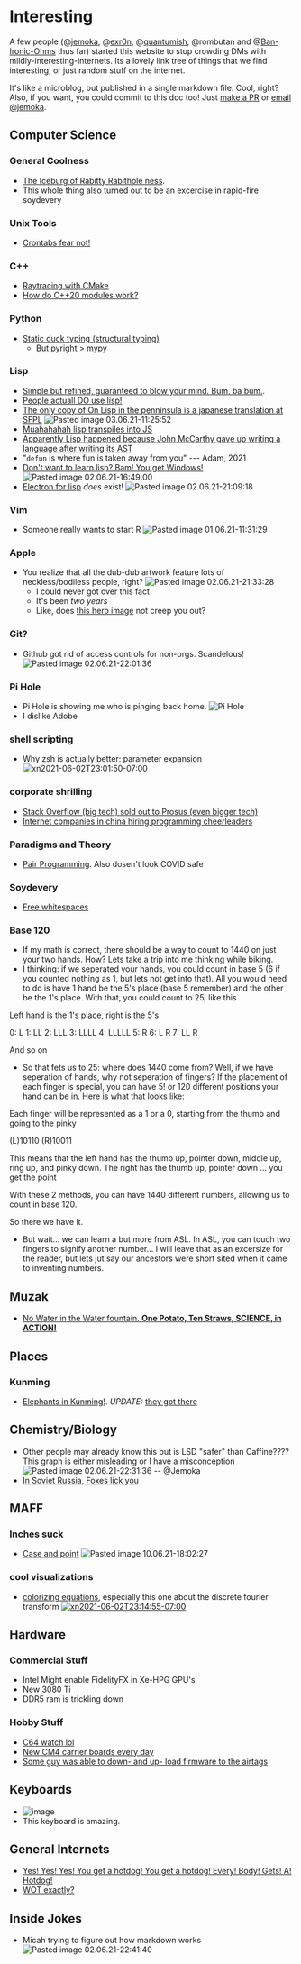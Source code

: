 # Interesting
A few people (@[jemoka](https://www.jemoka.com), @[exr0n](http://www.exr0n.com), @[quantumish](https://richardfeynmanrocks.github.io), @rombutan and @[Ban-Ironic-Ohms](https://github.com/Ban-Ironic-Ohms) thus far) started this website to stop crowding DMs with mildly-interesting-internets. Its a lovely link tree of things that we find interesting, or just random stuff on the internet.

It's like a microblog, but published in a single markdown file. Cool, right? Also, if you want, you could commit to this doc too! Just [make a PR](https://github.com/Jemoka/interesting) or [email @jemoka](mailto:hliu@shabang.cf).

## Computer Science
### General Coolness
- [The Iceburg of Rabitty Rabithole ness](https://suricrasia.online/iceberg/).
- This whole thing also turned out to be an excercise in rapid-fire soydevery

### Unix Tools
- [Crontabs fear not!](https://crontab.guru)

### C++
- [Raytracing with CMake](https://64.github.io/cmake-raytracer/)
- [How do C++20 modules work?](https://vector-of-bool.github.io/2019/03/10/modules-1.html)

### Python
- [Static duck typing (structural typing)](https://glyph.twistedmatrix.com/2020/07/new-duck.html)
    * But [pyright](https://github.com/microsoft/pyright) > mypy

### Lisp
- [Simple but refined, guaranteed to blow your mind. Bum, ba bum.](http://landoflisp.com/).
- [People actuall DO use lisp!](http://pchristensen.com/blog/lisp-companies/)
- [The only copy of On Lisp in the penninsula is a japanese translation at SFPL](https://sfpl.bibliocommons.com/item/show/3660332093) ![Pasted image 03.06.21-11:25:52](./images/eQbpuFQGZPhryrcFrSiyP4KEmhPWiM.png)
- [Muahahahah lisp transpiles into JS](https://common-lisp.net/project/parenscript/)
- [Apparently Lisp happened because John McCarthy gave up writing a language after writing its AST](https://qr.ae/pG2AOR)
- "`defun` is where fun is taken away from you" --- Adam, 2021
- [Don't want to learn lisp? Bam! You get Windows!](http://www.paulgraham.com/iflisp.html) ![Pasted image 02.06.21-16:49:00](./images/WKRBYtPvQ9bnrG6xHftVg7RSplD9Un.png)
- [Electron for lisp](https://rabbibotton.github.io/clog/clog-manual.html#x-28CLOG-3A-40CLOG-GETTING-STARTED-20MGL-PAX-3ASECTION-29) _does_ exist! ![Pasted image 02.06.21-21:09:18](./images/pxFExrG5JMihWhJZTUXU5i3Q6L4LiS.png)
 
### Vim
- Someone really wants to start R ![Pasted image 01.06.21-11:31:29](./images/zbO3XeNe3xrKLq2tSVoPke3kzoiKpL.png)

### Apple
- You realize that all the dub-dub artwork feature lots of neckless/bodiless people, right? ![Pasted image 02.06.21-21:33:28](./images/47c5lgDp21YBtV2G1YohKeRpSclftp.png)
    * I could never got over this fact
    * It's been _two years_
    * Like, does [this hero image](https://developer.apple.com/wwdc21/swift-student-challenge/) not creep you out? 

### Git?
- Github got rid of access controls for non-orgs. Scandelous! ![Pasted image 02.06.21-22:01:36](./images/ggswdhdFpMGVnuOFcZP1VCb7FW5MmM.png)

### Pi Hole
- Pi Hole is showing me who is pinging back home.
![Pi Hole](./images/piHole_Ban-Ironic-Ohms.png)
- I dislike Adobe

### shell scripting
- Why zsh is actually better: parameter expansion
![xn2021-06-02T23:01:50-07:00](./images/xn2021-06-02T23:01:41-07:00.png)

### corporate shrilling
- [Stack Overflow (big tech) sold out to Prosus (even bigger tech)](https://www.wsj.com/articles/software-developer-community-stack-overflow-sold-to-tech-giant-prosus-for-1-8-billion-11622648400)
- [Internet companies in china hiring programming cheerleaders](https://www.cbc.ca/news/trending/chinese-tech-companies-hire-office-cheerleaders-to-motivate-programmers-1.3202020)
 
### Paradigms and Theory
- [Pair Programming](https://en.wikipedia.org/wiki/Pair_programming). Also dosen't look COVID safe

### Soydevery
- [Free whitespaces](https://qwerty.dev/whitespace/)

### Base 120
- If my math is correct, there should be a way to count to 1440 on just your two hands. How? Lets take a trip into me thinking while biking.
- I thinking: if we seperated your hands, you could count in base 5 (6 if you counted nothing as 1, but lets not get into that). All you would need to do is have 1 hand be the 5's place (base 5 remember) and the other be the 1's place. With that, you could count to 25, like this

Left hand is the 1's place, right is the 5's

0: L
1: LL
2: LLL
3: LLLL
4: LLLLL
5: R
6: L R
7: LL R

And so on

- So that fets us to 25: where does 1440 come from? Well, if we have seperation of hands, why not seperation of fingers? If the placement of each finger is special, you can have 5! or 120 different positions your hand can be in. Here is what that looks like:

Each finger will be represented as a 1 or a 0, starting from the thumb and going to the pinky

(L)10110
(R)10011

This means that the left hand has the thumb up, pointer down, middle up, ring up, and pinky down. The right has the thumb up, pointer down ... you get the point

With these 2 methods, you can have 1440 different numbers, allowing us to count in base 120.

So there we have it.

- But wait... we can learn a but more from ASL. In ASL, you can touch two fingers to signify another number... I will leave that as an excersize for the reader, but lets jut say our ancestors were short sited when it came to inventing numbers. 

## Muzak
- [No Water in the Water fountain. **One Potato, Ten Straws, SCIENCE, in ACTION!**](https://www.youtube.com/watch?v=jbiFcPhccu8)

## Places
### Kunming
- [Elephants in Kunming!](https://www.scmp.com/news/china/science/article/3135331/chinese-elephant-herd-hits-road-quest-through-urban-jungle). *UPDATE:* [they got there](https://www.nbcnews.com/news/world/herd-wild-elephants-approaches-chinese-city-after-300-mile-journey-n1269293)
## Chemistry/Biology
- Other people may already know this but is LSD "safer" than Caffine???? This graph is either misleading or I have a misconception ![Pasted image 02.06.21-22:31:36](./images/uNWaPJfuhhTQXZKjl4NWd4MJbJRKq3.png) -- @Jemoka
- [In Soviet Russia, Foxes lick you](https://www.youtube.com/watch?v=4dwjS_eI-lQ)

## MAFF
### Inches suck
- [Case and point](https://whydoesitsuck.com/why-does-the-imperial-system-suck/) ![Pasted image 10.06.21-18:02:27](./images/zcL7Ez0Mimjf4h5YQUJnNs4MpA6z44.png)

### cool visualizations

- [colorizing equations](https://betterexplained.com/articles/colorized-math-equations/), especially this one about the discrete fourier transform
[![xn2021-06-02T23:14:55-07:00](./images/xn2021-06-02T23:14:55-07:00.png)](https://github.com/Jemoka/interesting/blob/master/public/images/xn2021-06-02T23:14:55-07:00.png?raw=true)

## Hardware
### Commercial Stuff
* Intel Might enable FidelityFX in Xe-HPG GPU's
* New 3080 Ti
* DDR5 ram is trickling down
 
### Hobby Stuff
* [C64 watch lol](https://hackaday.com/2021/06/02/commodore-inspired-watch-puts-basic-on-your-wrist/)
* [New CM4 carrier boards every day](https://pipci.jeffgeerling.com/boards_cm)
* [Some guy was able to down- and up- load firmware to the airtags](https://www.youtube.com/watch?v=_E0PWQvW-14)

## Keyboards
* ![image](https://user-images.githubusercontent.com/55263795/120959767-5afe8a80-c70f-11eb-8cdf-b987b94f152c.png) 
* This keyboard is amazing. 


## General Internets
- [Yes! Yes! Yes! You get a hotdog! You get a hotdog! Every! Body! Gets! A! Hotdog!](https://www.youtube.com/watch?v=Ziu2rrNS7S0)
- [WOT exactly?](https://www.youtube.com/watch?v=OuDT4d0vS6o)

## Inside Jokes
- Micah trying to figure out how markdown works ![Pasted image 02.06.21-22:41:40](./images/vPG4SgK43aCjjBqSFENggamiOKJk3N.png)

